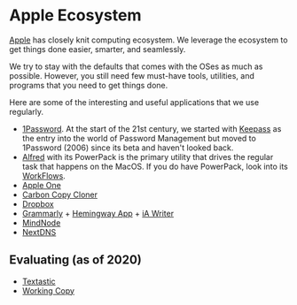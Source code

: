 # Apple Ecosystem

[Apple](https://www.apple.com) has closely knit computing ecosystem. We leverage the ecosystem to get things done easier, smarter, and seamlessly.

We try to stay with the defaults that comes with the OSes as much as possible. However, you still need few must-have tools, utilities, and programs that you need to get things done.

Here are some of the interesting and useful applications that we use regularly.

- [1Password](https://1password.com). At the start of the 21st century, we started with [Keepass](https://keepass.info) as the entry into the world of Password Management but moved to 1Password (2006) since its beta and haven't looked back.
- [Alfred](https://www.alfredapp.com) with its PowerPack is the primary utility that drives the regular task that happens on the MacOS. If you do have PowerPack, look into its [WorkFlows](https://www.alfredapp.com/workflows/).
- [Apple One](https://one.apple.com)
- [Carbon Copy Cloner](https://bombich.com)
- [Dropbox](https://www.dropbox.com/)
- [Grammarly](https://app.grammarly.com) + [Hemingway App](http://www.hemingwayapp.com) + [iA Writer](https://ia.net/writer)
- [MindNode](https://mindnode.com)
- [NextDNS](https://nextdns.io/?from=at8wqcps)

## Evaluating (as of 2020)

- [Textastic](https://www.textasticapp.com)
- [Working Copy](https://workingcopyapp.com)
